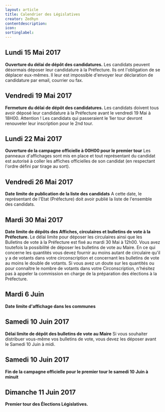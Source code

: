 ```yaml
---
layout: article
title: Calendrier des Législatives
creator: Zedhyn
contentdescription: 
icon: 
sortinglabel: 
---
```


## Lundi 15 Mai 2017
**Ouverture du délai de dépôt des candidatures.**
Les candidats peuvent désormais déposer leur candidature à la Préfecture. Ils ont l'obligation de se déplacer eux-mêmes. Il leur est impossible d'envoyer leur déclaration de candidature par email, courrier ou fax.

## Vendredi 19 Mai 2017
**Fermeture du délai de dépôt des candidatures.**
Les candidats doivent tous avoir déposé leur candidature à la Préfecture avant le vendredi 19 Mai à 18H00. Attention ! Les candidats qui passeraient le 1ier tour devront renouveler leur inscription pour le 2nd tour.

## Lundi 22 Mai 2017
**Ouverture de la campagne officielle à 00H00 pour le premier tour**
Les panneaux d'affichages sont mis en place et tout représentant du candidat est autorisé à coller les affiches officielles de son candidat (en respectant l'ordre défini par tirage au sort).

## Vendredi 26 Mai 2017
**Date limite de publication de la liste des candidats**
A cette date, le représentant de l'Etat (Préfecture) doit avoir publié la liste de l'ensemble des candidats.

## Mardi 30 Mai 2017
**Date limite de dépôts des Affiches, circulaires et bulletins de vote à la Préfecture.**
Le délai limite pour déposer les circulaires ainsi que les Bulletins de vote à la Préfecture est fixé au mardi 30 Mai à 12h00. Vous avez toutefois la possibilité de déposer les bulletins de vote au Maire. En ce qui concerne les quantités vous devez fournir au moins autant de circulaire qu'il y a de votants dans votre circonscription et concernant les bulletins de vote au moins le double de votants. 
Si vous avez un doute sur les quantités ou pour connaître le nombre de votants dans votre Circonscription, n'hésitez pas à appeler la commission en charge de la préparation des élections à la Préfecture.

## Mardi 6 Juin
**Date limite d'affichage dans les communes**

## Samedi 10 Juin 2017
**Délai limite de dépôt des bulletins de vote au Maire**
Si vous souhaiter distribuer vous-même vos bulletins de vote, vous devez les déposer avant le Samedi 10 Juin à midi. 

## Samedi 10 Juin 2017 
**Fin de la campagne officielle pour le premier tour le samedi 10 Juin à minuit**

## Dimanche 11 Juin 2017
**Premier tour des Élections Législatives.**

